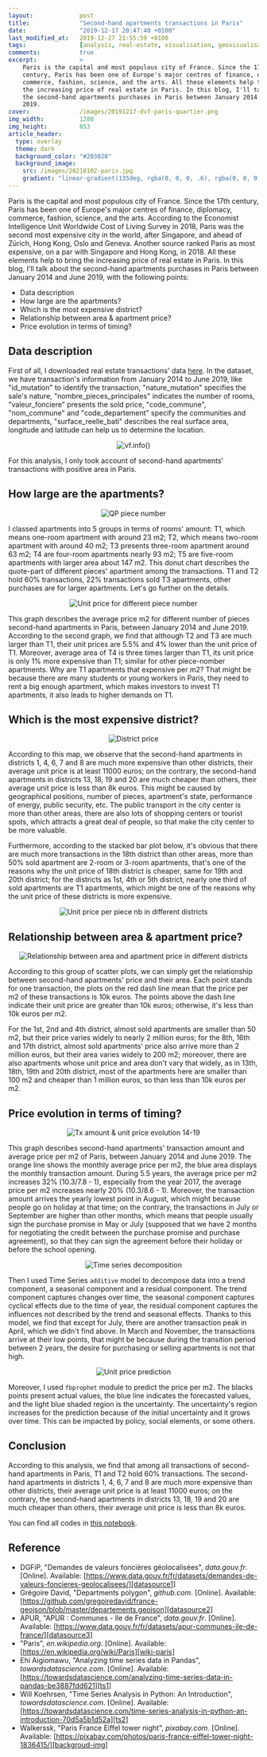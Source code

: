 ```yaml
---
layout:             post
title:              "Second-hand apartments transactions in Paris"
date:               "2019-12-17 20:47:40 +0100"
last_modified_at:   2019-12-27 21:55:59 +0100
tags:               [analysis, real-estate, visualisation, geovisualisation]
comments:           true
excerpt:            >
    Paris is the capital and most populous city of France. Since the 17th
    century, Paris has been one of Europe's major centres of finance, diplomacy,
    commerce, fashion, science, and the arts. All these elements help to bring
    the increasing price of real estate in Paris. In this blog, I'll talk about
    the second-hand apartments purchases in Paris between January 2014 and June
    2019.
cover:              /images/20191217-dvf-paris-quartier.png
img_width:          1280
img_height:         853
article_header:
  type: overlay
  theme: dark
  background_color: "#203028"
  background_image:
    src: /images/20210102-paris.jpg
    gradient: "linear-gradient(135deg, rgba(0, 0, 0, .6), rgba(0, 0, 0, .4))"
---
```


Paris is the capital and most populous city of France. Since the 17th century,
Paris has been one of Europe's major centres of finance, diplomacy, commerce,
fashion, science, and the arts. According to the Economist Intelligence Unit
Worldwide Cost of Living Survey in 2018, Paris was the second most expensive
city in the world, after Singapore, and ahead of Zürich, Hong Kong, Oslo and
Geneva. Another source ranked Paris as most expensive, on a par with Singapore
and Hong Kong, in 2018. All these elements help to bring the increasing price
of real estate in Paris. In this blog, I'll talk about the second-hand
apartments purchases in Paris between January 2014 and June 2019, with the
following points:
- Data description
- How large are the apartments?
- Which is the most expensive district?
- Relationship between area & apartment price?
- Price evolution in terms of timing?

## Data description
First of all, I downloaded real estate transactions' data [here][datasource1].
In the dataset, we have transaction's information from January 2014 to June
2019, like "id_mutation" to identify the transaction, "nature_mutation"
specifies the sale's nature, "nombre_pieces_principales" indicates the number
of rooms, "valeur_fonciere" presents the sold price, "code_commune",
"nom_commune" and "code_departement" specify the communities and departments,
"surface_reelle_bati" describes the real surface area, longitude and latitude
can help us to determine the location.

<p align="center">
  <img alt="vf.info()"
  src="{{ site.baseurl }}/images/20191217-vf-info.png"/>
</p>

For this analysis, I only took account of second-hand apartments' transactions
with positive area in Paris.

## How large are the apartments?

<p align="center">
  <img alt="QP piece number"
  src="{{ site.baseurl }}/images/20191217-quotepart-piece-number.png"/>
</p>

I classed apartments into 5 groups in terms of rooms' amount: T1, which means
one-room apartment with around 23 m2; T2, which means two-room apartment with
around 40 m2; T3 presents three-room apartment around 63 m2; T4 are four-room
apartments nearly 93 m2; T5 are five-room apartments with larger area about 147
m2. This donut chart describes the quote-part of different pieces' apartment
among the transactions. T1 and T2 hold 60% transactions, 22% transactions sold
T3 apartments, other purchases are for larger apartments. Let's go further on
the details.

<p align="center">
  <img alt="Unit price for different piece number"
  src="{{ site.baseurl }}/images/20191217-unit-price-piece-number.png"/>
</p>

This graph describes the average price m2 for different number of pieces
second-hand apartments in Paris, between January 2014 and June 2019. According
to the second graph, we find that although T2 and T3 are much larger than T1,
their unit prices are 5.5% and 4% lower than the unit price of T1. Moreover,
average area of T4 is three times larger than T1, its unit price is only 1%
more expensive than T1; similar for other piece-nomber apartments. Why are T1
apartments that expensive per m2? That might be because there are many students
or young workers in Paris, they need to rent a big enough apartment, which
makes investors to invest T1 apartments, it also leads to higher demands on T1.


## Which is the most expensive district?

<p align="center">
  <img alt="District price"
  src="{{ site.baseurl }}/images/20191217-district-price.png"/>
</p>

According to this map, we observe that the second-hand apartments in districts
1, 4, 6, 7 and 8 are much more expensive than other districts, their average
unit price is at least 11000 euros; on the contrary, the second-hand apartments
in districts 13, 18, 19 and 20 are much cheaper than others, their average unit
price is less than 8k euros. This might be caused by geographical positions,
number of pieces, apartment's state, performance of energy, public security,
etc. The public transport in the city center is more than other areas, there
are also lots of shopping centers or tourist spots, which attracts a great deal
of people, so that make the city center to be more valuable.

Furthermore, according to the stacked bar plot below, it's obvious that there
are much more transactions in the 18th district than other areas, more than 50%
sold apartment are 2-room or 3-room apartments, that's one of the reasons why
the unit price of 18th district is cheaper, same for 19th and 20th district;
for the districts as 1st, 4th or 5th district, nearly one third of sold
apartments are T1 apartments, which might be one of the reasons why the unit
price of these districts is more expensive.

<p align="center">
  <img alt="Unit price per piece nb in different districts"
  src="{{ site.baseurl }}/images/20191217-unit-price-piece-number-district.png"/>
</p>

## Relationship between area & apartment price?

<p align="center">
  <img alt="Relationship between area and apartment price in different districts"
  src="{{ site.baseurl }}/images/20191217-area-price-district.png"/>
</p>

According to this group of scatter plots, we can simply get the relationship
between second-hand apartments' price and their area. Each point stands for one
transaction, the plots on the red dash line mean that the price per m2 of these
transactions is 10k euros. The points above the dash line indicate their unit
price are greater than 10k euros; otherwise, it's less than 10k euros per m2.

For the 1st, 2nd and 4th district, almost sold apartments are smaller than 50
m2, but their price varies widely to nearly 2 million euros; for the 8th, 16th
and 17th district, almost sold apartments' price also arrive more than 2 million
euros, but their area varies widely to 200 m2; moreover, there are also
apartments whose unit price and area don't vary that widely, as in 13th, 18th,
19th and 20th district, most of the apartments here are smaller than 100 m2 and
cheaper than 1 million euros, so than less than 10k euros per m2.

## Price evolution in terms of timing?

<p align="center">
  <img alt="Tx amount & unit price evolution 14-19"
  src="{{ site.baseurl }}/images/20191217-transaction-amount-unit-price-1419.png"/>
</p>

This graph describes second-hand apartments' transaction amount and average
price per m2 of Paris, between January 2014 and June 2019. The orange line
shows the monthly average price per m2, the blue area displays the monthly
transaction amount. During 5.5 years, the average price per m2 increases 32%
(10.3/7.8 - 1), especially from the year 2017, the average price per m2
increases nearly 20% (10.3/8.6 - 1). Moreover, the transaction amount arrives
the yearly lowest point in August, which might because people go on holiday at
that time; on the contrary, the transactions in July or September are higher
than other months, which means that people usually sign the purchase promise in
May or July (supposed that we have 2 months for negotiating the credit between
the purchase promise and purchase agreement), so that they can sign the
agreement before their holiday or before the school opening.

<p align="center">
  <img alt="Time series decomposition"
  src="{{ site.baseurl }}/images/20191217-ts-decomposition.png"/>
</p>

Then I used Time Series `additive` model to decompose data into a trend
component, a seasonal component and a residual component. The trend component
captures changes over time, the seasonal component captures cyclical effects
due to the time of year, the residual component captures the influences not
described by the trend and seasonal effects. Thanks to this model, we find that
except for July, there are another transaction peak in April, which we didn't
find above. In March and November, the transactions arrive at their low points,
that might be because during the transition period between 2 years, the desire
for purchasing or selling apartments is not that high.

<p align="center">
  <img alt="Unit price prediction"
  src="{{ site.baseurl }}/images/20191217-unit-price-prediction.png"/>
</p>

Moreover, I used `fbprophet` module to predict the price per m2. The blacks
points present actual values, the blue line indicates the forecasted values,
and the light blue shaded region is the uncertainty. The uncertainty's region
increases for the prediction because of the initial uncertainty and it grows
over time. This can be impacted by policy, social elements, or some others.

## Conclusion
According to this analysis, we find that among all transactions of second-hand
apartments in Paris, T1 and T2 hold 60% transactions. The second-hand
apartments in districts 1, 4, 6, 7 and 8 are much more expensive than other
districts, their average unit price is at least 11000 euros; on the contrary,
the second-hand apartments in districts 13, 18, 19 and 20 are much cheaper than
others, their average unit price is less than 8k euros.

You can find all codes in [this notebook][notebook].

## Reference
- DGFiP, "Demandes de valeurs foncières géolocalisées", _data.gouv.fr_. [Online]. Available: [https://www.data.gouv.fr/fr/datasets/demandes-de-valeurs-foncieres-geolocalisees/][datasource1]
- Grégoire David, "Departments polygon", _github.com_. [Online]. Available: [https://github.com/gregoiredavid/france-geojson/blob/master/departements.geojson][datasource2]
- APUR, "APUR : Communes - Ile de France", _data.gouv.fr_. [Online]. Available: [https://www.data.gouv.fr/fr/datasets/apur-communes-ile-de-france/][datasource3]
- "Paris", _en.wikipedia.org_. [Online]. Available: [https://en.wikipedia.org/wiki/Paris][wiki-paris]
- Ehi Aigiomawu, "Analyzing time series data in Pandas", _towardsdatascience.com_. [Online]. Available: [https://towardsdatascience.com/analyzing-time-series-data-in-pandas-be3887fdd621][ts1]
- Will Koehrsen, "Time Series Analysis in Python: An Introduction", _towardsdatascience.com_. [Online]. Available: [https://towardsdatascience.com/time-series-analysis-in-python-an-introduction-70d5a5b1d52a][ts2]
- Walkerssk, "Paris France Eiffel tower night", _pixabay.com_. [Online]. Available: [https://pixabay.com/photos/paris-france-eiffel-tower-night-1836415/][backgroud-img]

[datasource1]: https://www.data.gouv.fr/fr/datasets/demandes-de-valeurs-foncieres-geolocalisees/
[datasource2]: https://github.com/gregoiredavid/france-geojson/blob/master/departements.geojson
[datasource3]: https://www.data.gouv.fr/fr/datasets/apur-communes-ile-de-france/
[wiki-paris]: https://en.wikipedia.org/wiki/Paris
[notebook]: https://github.com/jingwen-z/python-playground/blob/master/analysis/dvf/dvf_Paris_analysis.ipynb
[ts1]: https://towardsdatascience.com/analyzing-time-series-data-in-pandas-be3887fdd621
[ts2]: https://towardsdatascience.com/time-series-analysis-in-python-an-introduction-70d5a5b1d52a
[backgroud-img]: https://pixabay.com/photos/paris-france-eiffel-tower-night-1836415/
